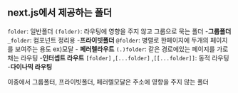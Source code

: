 ## next.js에서 제공하는 폴더

`folder`: 일반폴더
`(folder)`: 라우팅에 영향을 주지 않고 그룹으로 묵는 폴더 -**그룹폴더**
`_folder`: 컴포넌트 정리용 -**프라이빗폴더**
`@folder`: 병렬로 한페이지에 두개의 페이지를 보여주는 용도 ex)모달 - **페러렐라우트**
`(.)folder`: 같은 경로에있는 페이지를 가로채는 라우팅 -**인터셉트 라우트**
`[folder]` ,`[...folder]` ,`[[...folder]]`: 동적 라우팅 -**다이나믹 라우팅**

이중에서 그룹폴터, 프라이빗폴더, 페러렐모달은 주소에 영향을 주지 않는 폴더
